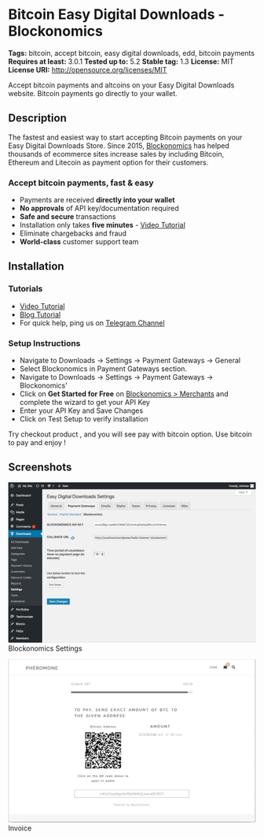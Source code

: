 # Bitcoin Easy Digital Downloads - Blockonomics # 
**Tags:** bitcoin, accept bitcoin, easy digital downloads, edd, bitcoin payments 
**Requires at least:** 3.0.1 
**Tested up to:** 5.2 
**Stable tag:** 1.3
**License:** MIT 
**License URI:** http://opensource.org/licenses/MIT 

Accept bitcoin payments and altcoins on your Easy Digital Downloads website. Bitcoin payments go directly to your wallet. 

## Description ## 

The fastest and easiest way to start accepting Bitcoin payments on your Easy Digital Downloads Store. Since 2015, [Blockonomics](https://www.blockonomics.co/merchants?utm_source=wordpress-edd) has helped thousands of ecommerce sites increase sales by including Bitcoin, Ethereum and Litecoin as payment option for their customers. 

### Accept bitcoin payments, fast & easy ### 
- Payments are received **directly into your wallet** 
- **No approvals** of API key/documentation required 
- **Safe and secure** transactions 
- Installation only takes **five minutes** - [Video Tutorial](https://www.youtube.com/watch?v=ZL8pM_yqmaU)   
- Eliminate chargebacks and fraud 
- **World-class** customer support team 

## Installation ## 

### Tutorials ### 
- [Video Tutorial](https://www.youtube.com/watch?v=ZL8pM_yqmaU) 
- [Blog Tutorial](https://blog.blockonomics.co/how-to-accept-bitcoin-on-your-edd-wordpress-shop-3d26df31901d) 
- For quick help, ping us on [Telegram Channel](https://t.me/BlockonomicsCo) 

### Setup Instructions ### 
- Navigate to Downloads -> Settings -> Payment Gateways -> General
- Select Blockonomics in Payment Gateways section.
- Navigate to Downloads -> Settings -> Payment Gateways -> Blockonomics'
- Click on **Get Started for Free** on [Blockonomics > Merchants](https://www.blockonomics.co/merchants) and complete the wizard to get your API Key
- Enter your API Key and Save Changes
- Click on Test Setup to verify installation
	
Try checkout product , and you will see pay with bitcoin option. 
Use bitcoin to pay and enjoy ! 

## Screenshots ## 

![](assets-wp-repo/screenshot-1.png) 
Blockonomics Settings

![](assets-wp-repo/screenshot-2.png) 
Invoice

